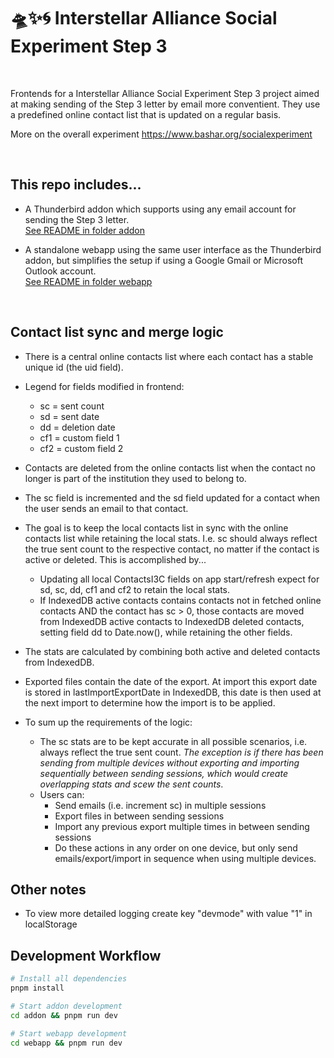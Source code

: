 # 🛸✨🌀 Interstellar Alliance Social Experiment Step 3

<br/>

Frontends for a Interstellar Alliance Social Experiment Step 3 project aimed at making sending of the Step 3 letter by email more conventient.
They use a predefined online contact list that is updated on a regular basis.

More on the overall experiment
https://www.bashar.org/socialexperiment

<br>

## This repo includes...

- A Thunderbird addon which supports using any email account for sending the Step 3 letter. \
  [See README in folder addon](addon/)

- A standalone webapp using the same user interface as the Thunderbird addon,
  but simplifies the setup if using a Google Gmail or Microsoft Outlook account. \
  [See README in folder webapp](webapp/)

<br>

## Contact list sync and merge logic

- There is a central online contacts list where each contact has a stable unique id (the uid field).

- Legend for fields modified in frontend:
  - sc = sent count
  - sd = sent date
  - dd = deletion date
  - cf1 = custom field 1
  - cf2 = custom field 2
- Contacts are deleted from the online contacts list when the contact no longer is part of the institution they used to belong to.

- The sc field is incremented and the sd field updated for a contact when the user sends an email to that contact.

- The goal is to keep the local contacts list in sync with the online contacts list while retaining the local stats. I.e. sc should always reflect the true sent count to the respective contact, no matter if the contact is active or deleted. This is accomplished by...
  - Updating all local ContactsI3C fields on app start/refresh expect for sd, sc, dd, cf1 and cf2 to retain the local stats.
  - If IndexedDB active contacts contains contacts not in fetched online contacts AND the contact has sc > 0, those contacts are moved from IndexedDB active contacts to IndexedDB deleted contacts, setting field dd to Date.now(), while retaining the other fields.

- The stats are calculated by combining both active and deleted contacts from IndexedDB.

- Exported files contain the date of the export. At import this export date is stored in lastImportExportDate in IndexedDB, this date is then used at the next import to determine how the import is to be applied.

- To sum up the requirements of the logic:
  - The sc stats are to be kept accurate in all possible scenarios, i.e. always reflect the true sent count. _The exception is if there has been sending from multiple devices without exporting and importing sequentially between sending sessions, which would create overlapping stats and scew the sent counts_.
  - Users can:
    - Send emails (i.e. increment sc) in multiple sessions
    - Export files in between sending sessions
    - Import any previous export multiple times in between sending sessions
    - Do these actions in any order on one device, but only send emails/export/import in sequence when using multiple devices.

## Other notes

- To view more detailed logging create key "devmode" with value "1" in localStorage

## Development Workflow

```bash
# Install all dependencies
pnpm install

# Start addon development
cd addon && pnpm run dev

# Start webapp development
cd webapp && pnpm run dev
```
